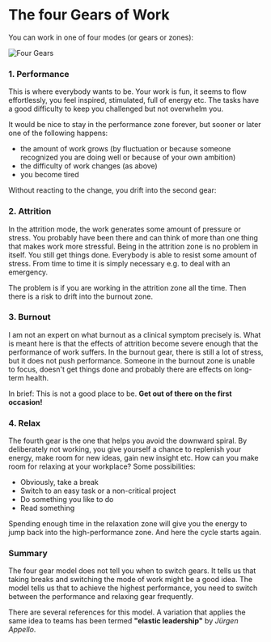 
# The four Gears of Work

You can work in one of four modes (or gears or zones):

![Four Gears](images/four_gears.png)

### 1. Performance
This is where everybody wants to be. Your work is fun, it seems to flow effortlessly, you feel inspired, stimulated, full of energy etc. The tasks have a good difficulty to keep you challenged but not overwhelm you. 

It would be nice to stay in the performance zone forever, but sooner or later one of the following happens:

* the amount of work grows (by fluctuation or because someone recognized you are doing well or because of your own ambition)
* the difficulty of work changes (as above)
* you become tired

Without reacting to the change, you drift into the second gear:

### 2. Attrition
In the attrition mode, the work generates some amount of pressure or stress. You probably have been there and can think of more than one thing that makes work more stressful. Being in the attrition zone is no problem in itself. You still get things done. Everybody is able to resist some amount of stress. From time to time it is simply necessary e.g. to deal with an emergency.

The problem is if you are working in the attrition zone all the time. Then there is a risk to drift into the burnout zone.

### 3. Burnout
I am not an expert on what burnout as a clinical symptom precisely is. What is meant here is that the effects of attrition become severe enough that the performance of work suffers. In the burnout gear, there is still a lot of stress, but it does not push performance. Someone in the burnout zone is unable to focus, doesn't get things done and probably there are effects on long-term health. 

In brief: This is not a good place to be. **Get out of there on the first occasion!**

### 4. Relax
The fourth gear is the one that helps you avoid the downward spiral. By deliberately not working, you give yourself a chance to replenish your energy, make room for new ideas, gain new insight etc. How can you make room for relaxing at your workplace? Some possibilities:

* Obviously, take a break
* Switch to an easy task or a non-critical project
* Do something you like to do
* Read something

Spending enough time in the relaxation zone will give you the energy to jump back into the high-performance zone. And here the cycle starts again.

### Summary

The four gear model does not tell you when to switch gears. It tells us that taking breaks and switching the mode of work might be a good idea. The model tells us that to achieve the highest performance, you need to switch between the performance and relaxing gear frequently. 

There are several references for this model. A variation that applies the same idea to teams has been termed **"elastic leadership"** by *Jürgen Appello*.
